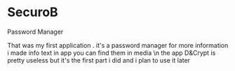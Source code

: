 # SecuroB
Password Manager


That was my first application .
it's a password manager for more information i made info text in app
you can find them in media
\n the app D&Crypt is pretty useless but it's the first part i did and i plan to use it later

